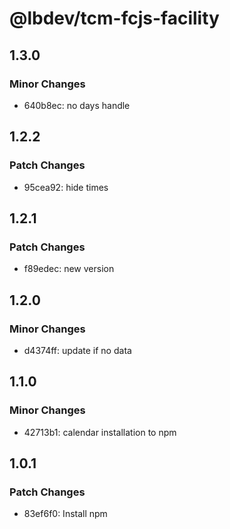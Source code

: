 # @lbdev/tcm-fcjs-facility

## 1.3.0

### Minor Changes

- 640b8ec: no days handle

## 1.2.2

### Patch Changes

- 95cea92: hide times

## 1.2.1

### Patch Changes

- f89edec: new version

## 1.2.0

### Minor Changes

- d4374ff: update if no data

## 1.1.0

### Minor Changes

- 42713b1: calendar installation to npm

## 1.0.1

### Patch Changes

- 83ef6f0: Install npm
